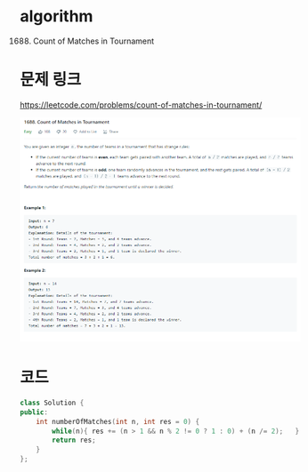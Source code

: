 ﻿# algorithm 
1688. Count of Matches in Tournament

# 문제 링크  
https://leetcode.com/problems/count-of-matches-in-tournament/   

![title](https://github.com/jungmin3834/algorithm/blob/master/image/count-of-matches-in-tournament.png)

# 코드

```cpp
class Solution {
public:
    int numberOfMatches(int n, int res = 0) {
        while(n){ res += (n > 1 && n % 2 != 0 ? 1 : 0) + (n /= 2);   }
        return res;
    }
};
```
